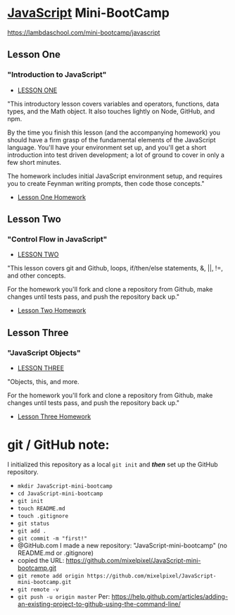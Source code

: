 # [JavaScript](https://www.javascript.com) Mini-BootCamp

https://lambdaschool.com/mini-bootcamp/javascript

## Lesson One
### "Introduction to JavaScript"
- [LESSON ONE](https://youtu.be/fjjebMXE-P8)

 "This introductory lesson covers variables and operators, functions, data types, and the Math object. It also touches lightly on Node, GitHub, and npm.

 By the time you finish this lesson (and the accompanying homework) you should have a firm grasp of the fundamental elements of the JavaScript language. You'll have your environment set up, and you'll get a short introduction into test driven development; a lot of ground to cover in only a few short minutes.

 The homework includes initial JavaScript environment setup, and requires you to create Feynman writing prompts, then code those concepts."

- [Lesson One Homework](https://github.com/SunJieMing/js-minicamp-homework-1)

## Lesson Two
### "Control Flow in JavaScript"
- [LESSON TWO](https://youtu.be/4LNf5qcQWHQ)

 "This lesson covers git and Github, loops, if/then/else statements, &, ||, !=, and other concepts.

 For the homework you'll fork and clone a repository from Github, make changes until tests pass, and push the repository back up."
- [Lesson Two Homework](https://github.com/SunJieMing/js-minicamp-homework-2)  
## Lesson Three
### "JavaScript Objects"
- [LESSON THREE](https://youtu.be/Dc6YcYsT3UM)

 "Objects, this, and more.

 For the homework you'll fork and clone a repository from Github, make changes until tests pass, and push the repository back up."
- [Lesson Three Homework](https://github.com/SunJieMing/js-minicamp-homework-3)  

# git / GitHub note:
I initialized this repository as a local `git init` and **_then_** set up the GitHub repository.  
- `mkdir JavaScript-mini-bootcamp`
- `cd JavaScript-mini-bootcamp`
- `git init`
- `touch README.md`
- `touch .gitignore`
- `git status`
- `git add .`
- `git commit -m "first!"`
- @GitHub.com I made a new repository: "JavaScript-mini-bootcamp" (no README.md or .gitignore)
- copied the URL: https://github.com/mixelpixel/JavaScript-mini-bootcamp.git
- `git remote add origin https://github.com/mixelpixel/JavaScript-mini-bootcamp.git`
- `git remote -v`
- `git push -u origin master`
Per: https://help.github.com/articles/adding-an-existing-project-to-github-using-the-command-line/  
